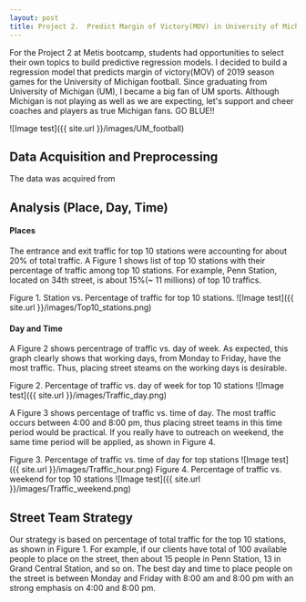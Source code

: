 ```yaml
---
layout: post
title: Project 2.  Predict Margin of Victory(MOV) in University of Michigan Football
---
```

For the Project 2 at Metis bootcamp, students had opportunities to select their own topics to build predictive regression models.
I decided to build a regression model that predicts margin of victory(MOV) of 2019 season games for the University of Michigan football. Since graduating from University of Michigan (UM), I became a big fan of UM sports. Although Michigan is not playing as well as we are expecting, let's support and cheer coaches and players as true Michigan fans. GO BLUE!!

![Image test]({{ site.url }}/images/UM_football)


## Data Acquisition and Preprocessing

The data was acquired from

## Analysis (Place, Day, Time)

#### Places

The entrance and exit traffic for top 10 stations were accounting for about 20% of total traffic. A Figure 1 shows list of top 10 stations with their percentage of traffic among top 10 stations. For example, Penn Station, located on 34th street, is about 15%(~ 11 millions) of top 10 traffics.


Figure 1. Station vs. Percentage of traffic for top 10 stations.
![Image test]({{ site.url }}/images/Top10_stations.png)

#### Day and Time

A Figure 2 shows percentrage of traffic vs. day of week. As expected, this graph clearly shows that working days, from Monday to Friday, have the most traffic. Thus, placing street steams on the working days is desirable.

Figure 2. Percentage of traffic vs. day of week for top 10 stations
![Image test]({{ site.url }}/images/Traffic_day.png)


A Figure 3 shows percentage of traffic vs. time of day. The most traffic occurs between 4:00 and 8:00 pm, thus placing street teams in this time period would be practical. If you really have to outreach on weekend, the same time period will be applied, as shown in Figure 4.

Figure 3. Percentage of traffic vs. time of day for top stations
![Image test]({{ site.url }}/images/Traffic_hour.png)
Figure 4. Percentage of traffic vs. weekend for top 10 stations
![Image test]({{ site.url }}/images/Traffic_weekend.png)


## Street Team Strategy

Our strategy is based on percentage of total traffic for the top 10 stations, as shown in Figure 1. For example, if our clients have total of 100 available people to place on the street, then about 15 people in Penn Station, 13 in Grand Central Station, and so on. The best day and time to place people on the street is between Monday and Friday with 8:00 am and 8:00 pm with an strong emphasis on 4:00 and 8:00 pm.